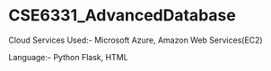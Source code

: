 # CSE6331_AdvancedDatabase

Cloud Services Used:- Microsoft Azure, Amazon Web Services(EC2)

Language:- Python Flask, HTML
